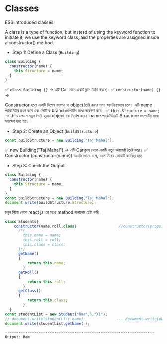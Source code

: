 # Classes
ES6 introduced classes.

A class is a type of function, but instead of using the keyword function to initiate it, we use the keyword class, and the properties are assigned inside a constructor() method.

- Step 1: Define a Class (```Building```)

```js
class Building {
  constructor(name) {
    this.Structure = name;
  }
}
```
✅ ```class Building {}``` → এটি Car নামে একটি ক্লাস তৈরি করছে।
✅ ```constructor(name) {}``` →

Constructor হলো একটি বিশেষ ফাংশন যা object তৈরি করার সময় স্বয়ংক্রিয়ভাবে চলে।
এটি name প্যারামিটার গ্রহণ করে এবং সেটাকে brand প্রোপার্টির মধ্যে সংরক্ষণ করে।
✅ ```this.Structure = name;``` →
this এখানে নতুন তৈরি হওয়া object কে নির্দেশ করে।
name প্যারামিটারটি Structure প্রোপার্টির মধ্যে সংরক্ষণ করা হয়।

- Step 2: Create an Object (```buildStructure```)
```js
const buildStructure = new Building("Taj Mahal");
```
✅ new Building("Taj Mahal") → এটি Car ক্লাস থেকে একটি নতুন অবজেক্ট তৈরি করে।
✅ Constructor (constructor(name)) স্বয়ংক্রিয়ভাবে চলে, ফলে নিচের কোডটি কার্যকর হয়:

- Step 3: Check the Output
```js
class Building {
  constructor(name) {
    this.Structure = name;
  }
}
const buildStructure = new Building("Taj Mahal");
document.write(buildStructure.Structure);
```
চলুন নিজে থেকে react js এর মধ্যে method বানানোর চেষ্টা করি। 
```js
class Students{
    constructor(name,roll,class)                   //constructor(props)
      /*{
        this.name = name;
        this.roll = roll;
        this.class = class;        
      }*/
      getName()
      {
          return this.name;
        }
      getRoll()
      {
          return this.roll;
        }
      getClass()
      {
          return this.class;
        }
  }
const studentList = new Student("Ram",5,"Xi");
// document.write(studentList.name);              --- document.write(object.props)
document.write(studentList.getName());

-------------------------------------------------------------------
Output: Ram
```


